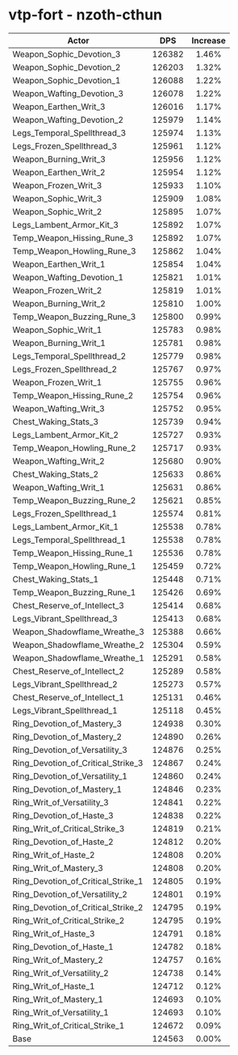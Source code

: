 # vtp-fort - nzoth-cthun
| Actor | DPS | Increase |
|---|:---:|:---:|
|Weapon_Sophic_Devotion_3|126382|1.46%|
|Weapon_Sophic_Devotion_2|126203|1.32%|
|Weapon_Sophic_Devotion_1|126088|1.22%|
|Weapon_Wafting_Devotion_3|126078|1.22%|
|Weapon_Earthen_Writ_3|126016|1.17%|
|Weapon_Wafting_Devotion_2|125979|1.14%|
|Legs_Temporal_Spellthread_3|125974|1.13%|
|Legs_Frozen_Spellthread_3|125961|1.12%|
|Weapon_Burning_Writ_3|125956|1.12%|
|Weapon_Earthen_Writ_2|125954|1.12%|
|Weapon_Frozen_Writ_3|125933|1.10%|
|Weapon_Sophic_Writ_3|125909|1.08%|
|Weapon_Sophic_Writ_2|125895|1.07%|
|Legs_Lambent_Armor_Kit_3|125892|1.07%|
|Temp_Weapon_Hissing_Rune_3|125892|1.07%|
|Temp_Weapon_Howling_Rune_3|125862|1.04%|
|Weapon_Earthen_Writ_1|125854|1.04%|
|Weapon_Wafting_Devotion_1|125821|1.01%|
|Weapon_Frozen_Writ_2|125819|1.01%|
|Weapon_Burning_Writ_2|125810|1.00%|
|Temp_Weapon_Buzzing_Rune_3|125800|0.99%|
|Weapon_Sophic_Writ_1|125783|0.98%|
|Weapon_Burning_Writ_1|125781|0.98%|
|Legs_Temporal_Spellthread_2|125779|0.98%|
|Legs_Frozen_Spellthread_2|125767|0.97%|
|Weapon_Frozen_Writ_1|125755|0.96%|
|Temp_Weapon_Hissing_Rune_2|125754|0.96%|
|Weapon_Wafting_Writ_3|125752|0.95%|
|Chest_Waking_Stats_3|125739|0.94%|
|Legs_Lambent_Armor_Kit_2|125727|0.93%|
|Temp_Weapon_Howling_Rune_2|125717|0.93%|
|Weapon_Wafting_Writ_2|125680|0.90%|
|Chest_Waking_Stats_2|125633|0.86%|
|Weapon_Wafting_Writ_1|125631|0.86%|
|Temp_Weapon_Buzzing_Rune_2|125621|0.85%|
|Legs_Frozen_Spellthread_1|125574|0.81%|
|Legs_Lambent_Armor_Kit_1|125538|0.78%|
|Legs_Temporal_Spellthread_1|125538|0.78%|
|Temp_Weapon_Hissing_Rune_1|125536|0.78%|
|Temp_Weapon_Howling_Rune_1|125459|0.72%|
|Chest_Waking_Stats_1|125448|0.71%|
|Temp_Weapon_Buzzing_Rune_1|125426|0.69%|
|Chest_Reserve_of_Intellect_3|125414|0.68%|
|Legs_Vibrant_Spellthread_3|125413|0.68%|
|Weapon_Shadowflame_Wreathe_3|125388|0.66%|
|Weapon_Shadowflame_Wreathe_2|125304|0.59%|
|Weapon_Shadowflame_Wreathe_1|125291|0.58%|
|Chest_Reserve_of_Intellect_2|125289|0.58%|
|Legs_Vibrant_Spellthread_2|125273|0.57%|
|Chest_Reserve_of_Intellect_1|125131|0.46%|
|Legs_Vibrant_Spellthread_1|125118|0.45%|
|Ring_Devotion_of_Mastery_3|124938|0.30%|
|Ring_Devotion_of_Mastery_2|124890|0.26%|
|Ring_Devotion_of_Versatility_3|124876|0.25%|
|Ring_Devotion_of_Critical_Strike_3|124867|0.24%|
|Ring_Devotion_of_Versatility_1|124860|0.24%|
|Ring_Devotion_of_Mastery_1|124846|0.23%|
|Ring_Writ_of_Versatility_3|124841|0.22%|
|Ring_Devotion_of_Haste_3|124838|0.22%|
|Ring_Writ_of_Critical_Strike_3|124819|0.21%|
|Ring_Devotion_of_Haste_2|124812|0.20%|
|Ring_Writ_of_Haste_2|124808|0.20%|
|Ring_Writ_of_Mastery_3|124808|0.20%|
|Ring_Devotion_of_Critical_Strike_1|124805|0.19%|
|Ring_Devotion_of_Versatility_2|124801|0.19%|
|Ring_Devotion_of_Critical_Strike_2|124795|0.19%|
|Ring_Writ_of_Critical_Strike_2|124795|0.19%|
|Ring_Writ_of_Haste_3|124791|0.18%|
|Ring_Devotion_of_Haste_1|124782|0.18%|
|Ring_Writ_of_Mastery_2|124757|0.16%|
|Ring_Writ_of_Versatility_2|124738|0.14%|
|Ring_Writ_of_Haste_1|124712|0.12%|
|Ring_Writ_of_Mastery_1|124693|0.10%|
|Ring_Writ_of_Versatility_1|124693|0.10%|
|Ring_Writ_of_Critical_Strike_1|124672|0.09%|
|Base|124563|0.00%|
